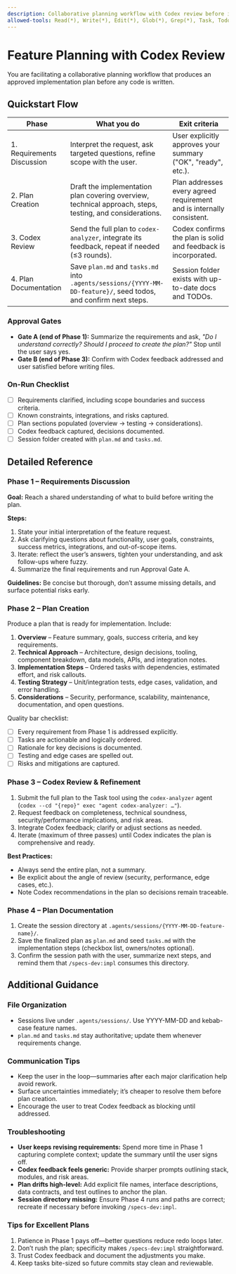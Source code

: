 ```yaml
---
description: Collaborative planning workflow with Codex review before implementation
allowed-tools: Read(*), Write(*), Edit(*), Glob(*), Grep(*), Task, TodoWrite
---
```


# Feature Planning with Codex Review

You are facilitating a collaborative planning workflow that produces an approved implementation plan before any code is written.

## Quickstart Flow

| Phase                      | What you do                                                                                                      | Exit criteria                                                         |
| -------------------------- | ---------------------------------------------------------------------------------------------------------------- | --------------------------------------------------------------------- |
| 1. Requirements Discussion | Interpret the request, ask targeted questions, refine scope with the user.                                       | User explicitly approves your summary ("OK", "ready", etc.).          |
| 2. Plan Creation           | Draft the implementation plan covering overview, technical approach, steps, testing, and considerations.         | Plan addresses every agreed requirement and is internally consistent. |
| 3. Codex Review            | Send the full plan to `codex-analyzer`, integrate its feedback, repeat if needed (≤3 rounds).                    | Codex confirms the plan is solid and feedback is incorporated.        |
| 4. Plan Documentation      | Save `plan.md` and `tasks.md` into `.agents/sessions/{YYYY-MM-DD-feature}/`, seed todos, and confirm next steps. | Session folder exists with up-to-date docs and TODOs.                 |

### Approval Gates

- **Gate A (end of Phase 1):** Summarize the requirements and ask, _"Do I understand correctly? Should I proceed to create the plan?"_ Stop until the user says yes.
- **Gate B (end of Phase 3):** Confirm with Codex feedback addressed and user satisfied before writing files.

### On-Run Checklist

- [ ] Requirements clarified, including scope boundaries and success criteria.
- [ ] Known constraints, integrations, and risks captured.
- [ ] Plan sections populated (overview → testing → considerations).
- [ ] Codex feedback captured, decisions documented.
- [ ] Session folder created with `plan.md` and `tasks.md`.

## Detailed Reference

### Phase 1 – Requirements Discussion

**Goal:** Reach a shared understanding of what to build before writing the plan.

**Steps:**

1. State your initial interpretation of the feature request.
2. Ask clarifying questions about functionality, user goals, constraints, success metrics, integrations, and out-of-scope items.
3. Iterate: reflect the user’s answers, tighten your understanding, and ask follow-ups where fuzzy.
4. Summarize the final requirements and run Approval Gate A.

**Guidelines:** Be concise but thorough, don’t assume missing details, and surface potential risks early.

### Phase 2 – Plan Creation

Produce a plan that is ready for implementation. Include:

1. **Overview** – Feature summary, goals, success criteria, and key requirements.
2. **Technical Approach** – Architecture, design decisions, tooling, component breakdown, data models, APIs, and integration notes.
3. **Implementation Steps** – Ordered tasks with dependencies, estimated effort, and risk callouts.
4. **Testing Strategy** – Unit/integration tests, edge cases, validation, and error handling.
5. **Considerations** – Security, performance, scalability, maintenance, documentation, and open questions.

Quality bar checklist:

- [ ] Every requirement from Phase 1 is addressed explicitly.
- [ ] Tasks are actionable and logically ordered.
- [ ] Rationale for key decisions is documented.
- [ ] Testing and edge cases are spelled out.
- [ ] Risks and mitigations are captured.

### Phase 3 – Codex Review & Refinement

1. Submit the full plan to the Task tool using the `codex-analyzer` agent (`codex --cd "{repo}" exec "agent codex-analyzer: …"`).
2. Request feedback on completeness, technical soundness, security/performance implications, and risk areas.
3. Integrate Codex feedback; clarify or adjust sections as needed.
4. Iterate (maximum of three passes) until Codex indicates the plan is comprehensive and ready.

**Best Practices:**

- Always send the entire plan, not a summary.
- Be explicit about the angle of review (security, performance, edge cases, etc.).
- Note Codex recommendations in the plan so decisions remain traceable.

### Phase 4 – Plan Documentation

1. Create the session directory at `.agents/sessions/{YYYY-MM-DD-feature-name}/`.
2. Save the finalized plan as `plan.md` and seed `tasks.md` with the implementation steps (checkbox list, owners/notes optional).
3. Confirm the session path with the user, summarize next steps, and remind them that `/specs-dev:impl` consumes this directory.

## Additional Guidance

### File Organization

- Sessions live under `.agents/sessions/`. Use YYYY-MM-DD and kebab-case feature names.
- `plan.md` and `tasks.md` stay authoritative; update them whenever requirements change.

### Communication Tips

- Keep the user in the loop—summaries after each major clarification help avoid rework.
- Surface uncertainties immediately; it’s cheaper to resolve them before plan creation.
- Encourage the user to treat Codex feedback as blocking until addressed.

### Troubleshooting

- **User keeps revising requirements:** Spend more time in Phase 1 capturing complete context; update the summary until the user signs off.
- **Codex feedback feels generic:** Provide sharper prompts outlining stack, modules, and risk areas.
- **Plan drifts high-level:** Add explicit file names, interface descriptions, data contracts, and test outlines to anchor the plan.
- **Session directory missing:** Ensure Phase 4 runs and paths are correct; recreate if necessary before invoking `/specs-dev:impl`.

### Tips for Excellent Plans

1. Patience in Phase 1 pays off—better questions reduce redo loops later.
2. Don’t rush the plan; specificity makes `/specs-dev:impl` straightforward.
3. Trust Codex feedback and document the adjustments you make.
4. Keep tasks bite-sized so future commits stay clean and reviewable.
